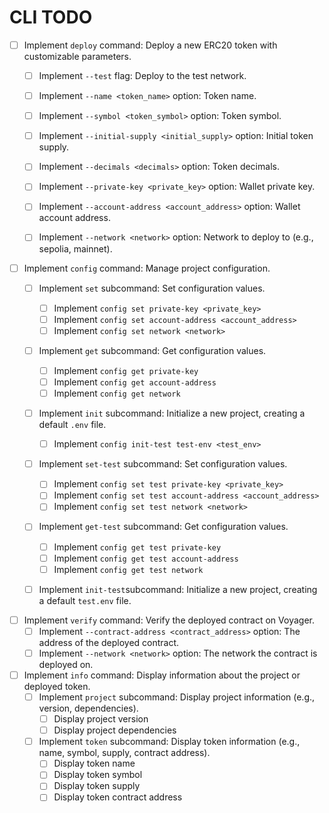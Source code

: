 # CLI TODO

- [ ] Implement `deploy` command: Deploy a new ERC20 token with customizable parameters.
    - [ ] Implement `--test` flag: Deploy to the test network.
    - [ ] Implement `--name <token_name>` option: Token name.
    - [ ] Implement `--symbol <token_symbol>` option: Token symbol.
    - [ ] Implement `--initial-supply <initial_supply>` option: Initial token supply.
    - [ ] Implement `--decimals <decimals>` option: Token decimals.
    - [ ] Implement `--private-key <private_key>` option: Wallet private key.
    - [ ] Implement `--account-address <account_address>` option: Wallet account address.
    - [ ] Implement `--network <network>` option: Network to deploy to (e.g., sepolia, mainnet).
    

- [ ] Implement `config` command: Manage project configuration.
    - [ ] Implement `set` subcommand: Set configuration values.
        - [ ] Implement `config set private-key <private_key>`
        - [ ] Implement `config set account-address <account_address>`
        - [ ] Implement `config set network <network>`
    - [ ] Implement `get` subcommand: Get configuration values.
        - [ ] Implement `config get private-key`
        - [ ] Implement `config get account-address`
        - [ ] Implement `config get network`
    - [ ] Implement `init` subcommand: Initialize a new project, creating a default `.env` file.
        - [ ] Implement `config init-test test-env <test_env>`

    - [ ] Implement `set-test` subcommand: Set configuration values.
        - [ ] Implement `config set test private-key <private_key>`
        - [ ] Implement `config set test account-address <account_address>`
        - [ ] Implement `config set test network <network>`
    - [ ] Implement `get-test` subcommand: Get configuration values.
        - [ ] Implement `config get test private-key`
        - [ ] Implement `config get test account-address`
        - [ ] Implement `config get test network`
    - [ ] Implement `init-test`subcommand: Initialize a new project, creating a default `test.env` file.


- [ ] Implement `verify` command: Verify the deployed contract on Voyager.
    - [ ] Implement `--contract-address <contract_address>` option: The address of the deployed contract.
    - [ ] Implement `--network <network>` option: The network the contract is deployed on.

- [ ] Implement `info` command: Display information about the project or deployed token.
    - [ ] Implement `project` subcommand: Display project information (e.g., version, dependencies).
        - [ ] Display project version
        - [ ] Display project dependencies
    - [ ] Implement `token` subcommand: Display token information (e.g., name, symbol, supply, contract address).
        - [ ] Display token name
        - [ ] Display token symbol
        - [ ] Display token supply
        - [ ] Display token contract address

